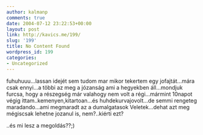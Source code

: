 ```yaml
---
author: kalmanp
comments: true
date: 2004-07-12 23:22:53+00:00
layout: post
link: http://kavics.me/199/
slug: '199'
title: No Content Found
wordpress_id: 199
categories:
- Uncategorized
---
```


fuhuhuuu...lassan idejét sem tudom mar mikor tekertem egy
jofajtát...mára csak ennyi...a többi az meg a józanság ami a hegyekben
áll...mondjuk furcsa, hogy a részegség már valahogy nem volt a
régi...mármint 10napot végig ittam..kemenyen,kitartoan...és
huhdekurvajovolt...de semmi rengeteg maradando...ami megmaradt az a
dumalgatasok Veletek...dehat azt meg mégiscsak lehetne jozanul is,
nem?..kiérti ezt?  



..és mi lesz a megoldás??;)  


